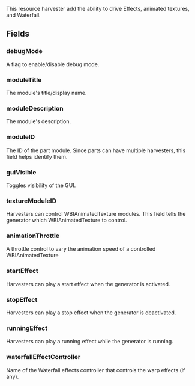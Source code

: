             
This resource harvester add the ability to drive Effects, animated textures, and Waterfall.
        
## Fields

### debugMode
A flag to enable/disable debug mode.
### moduleTitle
The module's title/display name.
### moduleDescription
The module's description.
### moduleID
The ID of the part module. Since parts can have multiple harvesters, this field helps identify them.
### guiVisible
Toggles visibility of the GUI.
### textureModuleID
Harvesters can control WBIAnimatedTexture modules. This field tells the generator which WBIAnimatedTexture to control.
### animationThrottle
A throttle control to vary the animation speed of a controlled WBIAnimatedTexture
### startEffect
Harvesters can play a start effect when the generator is activated.
### stopEffect
Harvesters can play a stop effect when the generator is deactivated.
### runningEffect
Harvesters can play a running effect while the generator is running.
### waterfallEffectController
Name of the Waterfall effects controller that controls the warp effects (if any).

